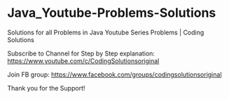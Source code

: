 # Java_Youtube-Problems-Solutions
Solutions for all Problems in Java Youtube Series Problems | Coding Solutions

Subscribe to Channel for Step by Step explanation: https://www.youtube.com/c/CodingSolutionsoriginal

Join FB group: https://www.facebook.com/groups/codingsolutionsoriginal


Thank you for the Support!
